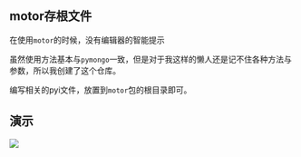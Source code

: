 ## motor存根文件

在使用`motor`的时候，没有编辑器的智能提示

虽然使用方法基本与`pymongo`一致，但是对于我这样的懒人还是记不住各种方法与参数，所以我创建了这个仓库。

编写相关的pyi文件，放置到`motor`包的根目录即可。

## 演示

![](https://imgbedz2.oss-cn-shenzhen.aliyuncs.com/2020/%E5%BD%95%E5%B1%8F_%E9%80%89%E6%8B%A9%E5%8C%BA%E5%9F%9F_20211029103402.gif)

